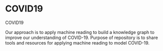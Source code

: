 # COVID19
COVID19

Our approach is to apply machine reading to build a knowledge graph to improve our understanding of COVID-19.
Purpose of repository is to share tools and resources for applying machine reading to model COVID-19.
 
